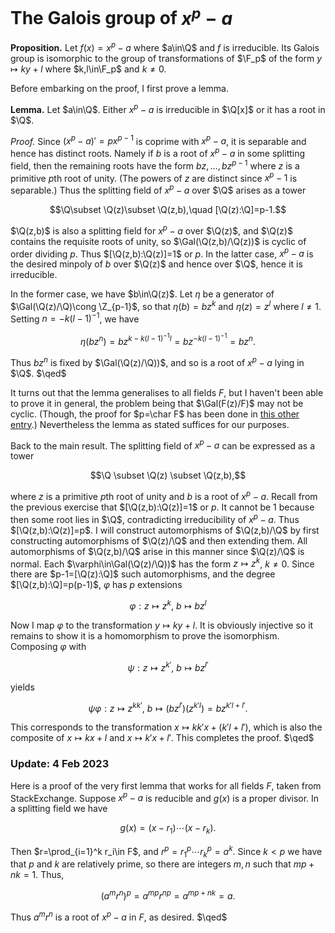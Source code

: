 # The Galois group of $x^p-a$


**Proposition.** Let $f(x)=x^p-a$ where $a\in\Q$ and $f$ is
  irreducible.  Its Galois group is isomorphic to the group of
  transformations of $\F_p$ of the form $y\mapsto ky+l$ where
  $k,l\in\F_p$ and $k\neq0$.

Before embarking on the proof, I first prove a lemma.

**Lemma.** Let $a\in\Q$. Either $x^p-a$ is irreducible in $\Q[x]$ or
  it has a root in $\Q$.

*Proof.* Since $(x^p-a)'=px^{p-1}$ is coprime with $x^p-a$, it is
 separable and hence has distinct roots. Namely if $b$ is a root of
 $x^p-a$ in some splitting field, then the remaining roots have the
 form $bz,\ldots,bz^{p-1}$ where $z$ is a primitive $p$th root of
 unity. (The powers of $z$ are distinct since $x^p-1$ is separable.)
 Thus the splitting field of $x^p-a$ over $\Q$ arises as a tower

 $$\Q\subset \Q(z)\subset \Q(z,b),\quad [\Q(z):\Q]=p-1.$$

 $\Q(z,b)$ is also a splitting field for $x^p-a$ over $\Q(z)$, and
 $\Q(z)$ contains the requisite roots of unity, so
 $\Gal(\Q(z,b)/\Q(z))$ is cyclic of order dividing $p$. Thus
 $[\Q(z,b):\Q(z)]=1$ or $p$. In the latter case, $x^p-a$ is the desired
 minpoly of $b$ over $\Q(z)$ and hence over $\Q$, hence it is
 irreducible.

 In the former case, we have $b\in\Q(z)$. Let $\eta$ be a generator of
 $\Gal(\Q(z)/\Q)\cong \Z_{p-1}$, so that $\eta(b)=bz^k$ and
 $\eta(z)=z^l$ where $l\neq1$. Setting $n=-k(l-1)^{-1}$, we have

 $$\eta(bz^n) = bz^{k-k(l-1)^{-1}l} = bz^{-k(l-1)^{-1}} = bz^n.$$

 Thus $bz^n$ is fixed by $\Gal(\Q(z)/\Q))$, and so is a root of $x^p-a$
 lying in $\Q$. $\qed$

It turns out that the lemma generalises to all fields $F$, but I
haven't been able to prove it in general, the problem being that
$\Gal(F(z)/F)$ may not be cyclic. (Though, the proof for $p=\char F$
has been done in [this other entry](2023-01-25-separable-poly.html).)
Nevertheless the lemma as stated suffices for our purposes.

Back to the main result. The splitting field of $x^p-a$ can be
expressed as a tower

$$\Q \subset \Q(z) \subset \Q(z,b),$$

where $z$ is a primitive $p$th root of unity and $b$ is a root of
$x^p-a$. Recall from the previous exercise that $[\Q(z,b):\Q(z)]=1$ or
$p$. It cannot be 1 because then some root lies in $\Q$, contradicting
irreducibility of $x^p-a$. Thus $[\Q(z,b):\Q(z)]=p$. I will construct
automorphisms of $\Q(z,b)/\Q$ by first constructing automorphisms of
$\Q(z)/\Q$ and then extending them. All automorphisms of $\Q(z,b)/\Q$
arise in this manner since $\Q(z)/\Q$ is normal. Each
$\varphi\in\Gal(\Q(z)/\Q))$ has the form $z\mapsto z^k$, $k\neq0$. Since
there are $p-1=[\Q(z):\Q]$ such automorphisms, and the degree
$[\Q(z,b):\Q]=p(p-1)$, $\varphi$ has $p$ extensions

$$\varphi: z\mapsto z^k,\ b\mapsto bz^l$$

Now I map $\varphi$ to the transformation $y\mapsto ky+l$. It is
obviously injective so it remains to show it is a homomorphism to
prove the isomorphism. Composing $\varphi$ with

$$\psi: z\mapsto z^{k'},\ b\mapsto bz^{l'}$$

yields

$$\psi\varphi: z\mapsto z^{kk'},\ b\mapsto (bz^{l'})(z^{k'l})=bz^{k'l+l'}.$$

This corresponds to the transformation $x\mapsto kk'x+(k'l+l')$, which
is also the composite of $x\mapsto kx+l$ and $x\mapsto k'x+l'$. This
completes the proof. $\qed$

### Update: 4 Feb 2023

Here is a proof of the very first lemma that works for all fields $F$,
taken from StackExchange. Suppose $x^p-a$ is reducible and $g(x)$ is a
proper divisor. In a splitting field we have

$$g(x) = (x-r_1)\cdots(x-r_k).$$

Then $r=\prod_{i=1}^k r_i\in F$, and $r^p = r_1{}^p\cdots r_k{}^p =
a^k$. Since $k<p$ we have that $p$ and $k$ are relatively prime, so
there are integers $m,n$ such that $mp+nk=1$. Thus,

$$(a^mr^n)^p = a^{mp}r^{np} = a^{mp+nk} = a.$$

Thus $a^mr^n$ is a root of $x^p-a$ in $F$, as desired. $\qed$